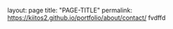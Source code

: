 layout: page
title: "PAGE-TITLE"
permalink: https://kiitos2.github.io/portfolio/about/contact/
fvdffd
